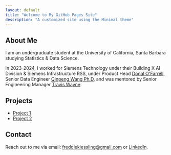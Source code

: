 ```yaml
---
layout: default
title: "Welcome to My GitHub Pages Site"
description: "A customized site using the Minimal theme"
---
```


## About Me
I am an undergraduate student at the University of California, Santa Barbara studying Statistics & Data Science.


In 2023-2024, I worked for Siemens Technology under their Building X AI Division & Siemens Infrastructure RSS, under Product Head [Donal O'Farrell](https://www.linkedin.com/in/donal-ofarrell/), Senior Data Engineer [Qinpeng Wang Ph.D](https://www.linkedin.com/in/qinpeng-wang-ph-d-a7a60850/), and was mentored by Senior Engineering Manager [Travis Wayne](https://www.linkedin.com/in/traviswayne/).


## Projects
- [Project 1](#)
- [Project 2](#)

## Contact
Reach out to me via email: [freddiekiessling@gmail.com](freddiekiessling@gmail.com) or [LinkedIn](https://www.linkedin.com/in/frederick-kiessling-2b86ab224/).
